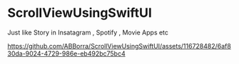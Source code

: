 # ScrollViewUsingSwiftUI

Just like Story in Insatagram , Spotify , Movie Apps etc




https://github.com/ABBorra/ScrollViewUsingSwiftUI/assets/116728482/6af830da-9024-4729-986e-eb492bc75bc4



